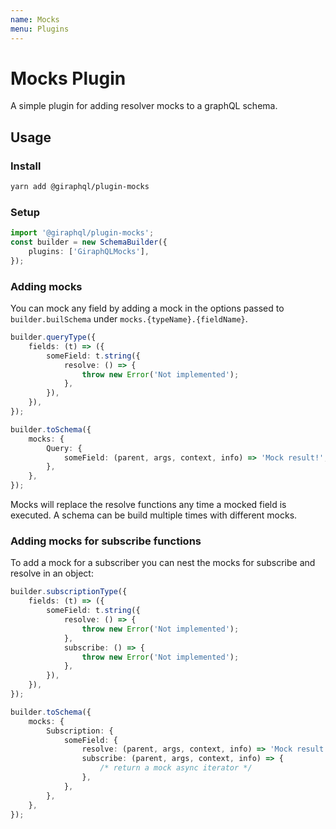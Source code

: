 ```yaml
---
name: Mocks
menu: Plugins
---
```


# Mocks Plugin

A simple plugin for adding resolver mocks to a graphQL schema.

## Usage

### Install

```bash
yarn add @giraphql/plugin-mocks
```

### Setup

```typescript
import '@giraphql/plugin-mocks';
const builder = new SchemaBuilder({
    plugins: ['GiraphQLMocks'],
});
```

### Adding mocks

You can mock any field by adding a mock in the options passed to `builder.builSchema` under `mocks.{typeName}.{fieldName}`.

```typescript
builder.queryType({
    fields: (t) => ({
        someField: t.string({
            resolve: () => {
                throw new Error('Not implemented');
            },
        }),
    }),
});

builder.toSchema({
    mocks: {
        Query: {
            someField: (parent, args, context, info) => 'Mock result!',
        },
    },
});
```

Mocks will replace the resolve functions any time a mocked field is executed. A schema can be build multiple times with different mocks.

### Adding mocks for subscribe functions

To add a mock for a subscriber you can nest the mocks for subscribe and resolve in an object:

```typescript
builder.subscriptionType({
    fields: (t) => ({
        someField: t.string({
            resolve: () => {
                throw new Error('Not implemented');
            },
            subscribe: () => {
                throw new Error('Not implemented');
            },
        }),
    }),
});

builder.toSchema({
    mocks: {
        Subscription: {
            someField: {
                resolve: (parent, args, context, info) => 'Mock result!',
                subscribe: (parent, args, context, info) => {
                    /* return a mock async iterator */
                },
            },
        },
    },
});
```

